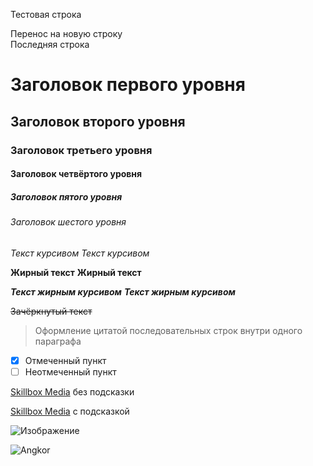 [category]: <> (Sabiha)
[date]: <> (2024/10/05)
[title]: <> (Learn MarkDown)

Тестовая строка

Перенос на новую строку <br>Последняя строка

# Заголовок первого уровня
## Заголовок второго уровня ##
### Заголовок третьего уровня
#### Заголовок четвёртого уровня #
##### Заголовок пятого уровня ############
###### Заголовок шестого уровня

*Текст курсивом*
_Текст курсивом_

**Жирный текст**
__Жирный текст__

***Текст жирным курсивом***
___Текст жирным курсивом___

~~Зачёркнутый текст~~

> Оформление цитатой
последовательных строк
внутри одного параграфа

- [x] Отмеченный пункт
- [ ] Неотмеченный пункт

[Skillbox Media](https://skillbox.ru/media/) без подсказки

[Skillbox Media](https://skillbox.ru/media/ "Всплывающая подсказка") с подсказкой

![Изображение](https://upload.wikimedia.org/wikipedia/commons/thumb/4/48/Markdown-mark.svg/1920px-Markdown-mark.svg.png "Логотип Markdown")

![Angkor](https://bafkreib63ufbh6mksgohdw77xqjjqk3dnm5wwm7nvcoskyvsihbnpkg3ry.ipfs.flk-ipfs.xyz/)

